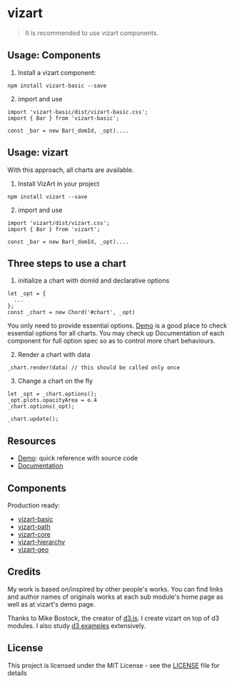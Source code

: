# vizart

> It is recommended to use vizart components.

## Usage: Components

1. Install a vizart component:

```
npm install vizart-basic --save
```

2. import and use

```
import 'vizart-basic/dist/vizart-basic.css';
import { Bar } from 'vizart-basic';

const _bar = new Bar(_domId, _opt)....
```

## Usage: vizart
With this approach, all charts are available.

1. Install VizArt in your project
```
npm install vizart --save
```

2. import and use

```
import 'vizart/dist/vizart.css';
import { Bar } from 'vizart';

const _bar = new Bar(_domId, _opt)....
```

## Three steps to use a chart
1. initialize a chart with domId and declarative options
```
let _opt = {
  ...
};
const _chart = new Chord('#chart', _opt)
```
You only need to provide essential options. [Demo](https://vizartjs.github.io/demo.html) is a good place to check essential options for all charts. You may check up Documentation of each component for full option spec so as to control more chart behaviours.

2. Render a chart with data
```
_chart.render(data) // this should be called only once
```
3. Change a chart on the fly
```
let _opt = _chart.options();
_opt.plots.opacityArea = o.4
_chart.options(_opt);

_chart.update();
```



## Resources

* [Demo](https://vizartjs.github.io/demo.html): quick reference with source code
* [Documentation](https://github.com/VizArtJS/vizart/wiki)

## Components
Production ready:
* [vizart-basic](https://github.com/VizArtJS/vizart-basic)
* [vizart-path](https://github.com/VizArtJS/vizart-path)
* [vizart-core](https://github.com/VizArtJS/vizart-core)
* [vizart-hierarchy](https://github.com/VizArtJS/vizart-hierarchy)
* [vizart-geo](https://github.com/VizArtJS/vizart-geo)

## Credits
My work is based on/inspired by other people's works. You can find links and author names of originals works at each sub module's home page
as well as at vizart's demo page.

Thanks to Mike Bostock, the creator of [d3.js](www.d3js.org). I create vizart on top of d3 modules. I also study [d3 examples](https://github.com/d3/d3/wiki/Gallery) extensively.

## License

This project is licensed under the MIT License - see the [LICENSE](LICENSE) file for details




